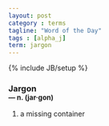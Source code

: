 ```yaml
---
layout: post
category : terms
tagline: "Word of the Day"
tags : [alpha_j]
term: jargon
---
```

{% include JB/setup %}

### Jargon<br/> <small>&mdash; n. (jar&middot;gon)</small>

1. a missing container
